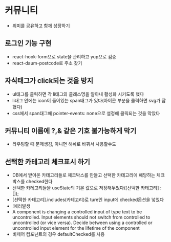 # 커뮤니티

- 취미를 공유하고 함께 성장하기

## 로그인 기능 구현

- react-hook-form으로 state을 관리하고 yup으로 검증
- react-daum-postcode로 주소 찾기

## 자식태그가 click되는 것을 방지

- ul태그를 클릭하면 각 li태그의 클래스명을 알아내 활성화 시키도록 했다
- li태그 안에는 icon이 들어있는 span태그가 있다(아이콘 부분을 클릭하면 svg가 잡혔다)
- css에서 span태그에 pointer-events: none으로 설정해 클릭되는 것을 막았다

## 커뮤니티 이름에 ?,& 같은 기호 불가능하게 막기

- 라우팅할 때 문제생김, 아니면 해쉬로 바꿔서 사용할수도

## 선택한 카테고리 체크표시 하기

- DB에서 받아온 카테고리들로 체크박스를 만들고 선택한 카테고리에 해당하는 체크박스를 checked한다
- 선택한 카테고리들을 useState의 기본 값으로 저장해두었다([선택한 카테고리] : []);
- [선택한 카테고리].includes(카테고리)로 ture인 input에 checked옵션을 넣었다
- !에러발생
- A component is changing a controlled input of type text to be uncontrolled. Input elements should not switch from controlled to uncontrolled (or vice versa). Decide between using a controlled or uncontrolled input element for the lifetime of the component
- 비제어 컴포넌트의 경우 defaultChecked를 사용
